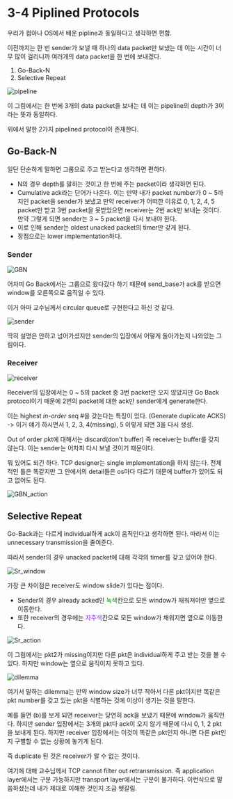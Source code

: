 # 3-4 Piplined Protocols

우리가 컴아나 OS에서 배운 pipline과 동일하다고 생각하면 편함.

이전까지는 한 번 sender가 보낼 때 하나의 data packet만 보냈는 데 이는 시간이 너무 많이 걸리니까 여러개의 data packet을 한 번에 보내겠다.

1. Go-Back-N
2. Selective Repeat

![pipeline](resources/pipeline.png)

이 그림에서는 한 번에 3개의 data packet을 보내는 데 이는 pipeline의 depth가 3이라는 뜻과 동일하다.

위에서 말한 2가지 pipelined protocol이 존재한다.

## Go-Back-N

일단 단순하게 말하면 그룹으로 주고 받는다고 생각하면 편하다.

- N의 경우 depth를 말하는 것이고 한 번에 주는 packet이라 생각하면 된다.
- Cumulative ack라는 단어가 나온다. 이는 만약 내가 packet number가 0 ~ 5까지인 packet을 sender가 보냈고 만약 receiver가 어떠한 이유로 0, 1, 2, 4, 5 packet만 받고 3번 packet을 못받았으면 receiver는 2번 ack만 보내는 것이다. 만약 그렇게 되면 sender는 3 ~ 5 packet을 다시 보내야 한다.
- 이로 인해 sender는 oldest unacked packet의 timer만 갖게 된다.
- 장점으로는 lower implementation하다.

### Sender

![GBN](resources/GBN.png)

어차피 Go Back에서는 그룹으로 왔다갔다 하기 때문에 send_base가 ack를 받으면 window를 오른쪽으로 움직일 수 있다.

이거 아마 교수님께서 circular queue로 구현한다고 하신 것 같다.

![sender](resources/GBN_sender.png)

딱히 설명은 안하고 넘어가셨지만 sender의 입장에서 어떻게 돌아가는지 나와있는 그림이다.

### Receiver

![receiver](resources/GBN_receiver.png)

Receiver의 입장에서는 0 ~ 5의 packet 중 3번 packet만 오지 않았지만 Go Back protocol이기 때문에 2번의 packet에 대한 ack만 sender에게 generate한다.

이는 highest _in-order_ seq #을 갖는다는 특징이 있다. (Generate duplicate ACKS) -> 이거 얘기 하시면서 1, 2, 3, 4(missing), 5 이렇게 되면 3을 다시 생성.

Out of order pkt에 대해서는 discard(don't buffer) 즉 receiver는 buffer를 갖지 않는다. 이는 sender는 어차피 다시 보낼 것이기 때문이다.

뭐 있어도 되긴 하다. TCP designer는 single implementation을 하지 않는다. 전체적인 틀은 똑같지만 그 안에서의 detail들은 os마다 다르기 대문에 buffer가 있어도 되고 없어도 된다.

![GBN_action](resources/GBN_in_action.png)

## Selective Repeat

Go-Back과는 다르게 individual하게 ack이 움직인다고 생각하면 된다. 따라서 이는 unnecessary transmission을 줄여준다.

따라서 sender의 경우 unacked packet에 대해 각각의 timer를 갖고 있어야 한다.

![Sr_window](resources/Sr_window.png)

가장 큰 차이점은 receiver도 window slide가 있다는 점이다.

- Sender의 경우 already acked인 <span style="color:green">녹색</span>칸으로 모든 window가 채워져야만 옆으로 이동한다.
- 또한 receiver의 경우에는 <span style="color:blueviolet">자주색</span>칸으로 모든 window가 채워지면 옆으로 이동한다.

![Sr_action](resources/Sr_action.png)

이 그림에서는 pkt2가 missing이지만 다른 pkt은 individual하게 주고 받는 것을 볼 수 있다. 하지만 window는 옆으로 움직이지 못하고 있다.

![dilemma](resources/dilemma.png)

여기서 말하는 dilemma는 만약 window size가 너무 작아서 다른 pkt이지만 똑같은 pkt number를 갖고 있는 pkt을 식별하는 것에 이상이 생기는 것을 말한다.

예를 들면 (b)를 보게 되면 receiver는 당연히 ack을 보냈기 때문에 window가 움직인다. 하지만 sender 입장에서는 3개의 pkt다 ack이 오지 않기 때문에 다시 0, 1, 2 pkt을 보내게 된다. 하지만 receiver 입장에서는 이것이 똑같은 pkt인지 아니면 다른 pkt인지 구별할 수 없는 상황에 놓기게 된다.

즉 duplicate 된 것은 receiver가 알 수 없는 것이다.

여기에 대해 교수님께서 TCP cannot filter out retransmission. 즉 application layer에서는 구분 가능하지만 transport layer에서는 구분이 불가하다. 이런식으로 말씀하셨는데 내가 제대로 이해한 것인지 조금 헷갈림.
